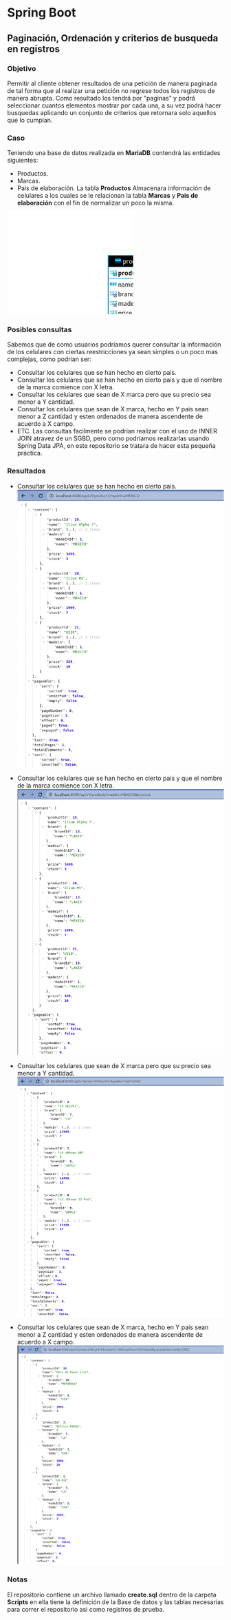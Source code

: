 # Spring Boot
## Paginación, Ordenación y criterios de busqueda en registros
### Objetivo
Permitir al cliente obtener resultados de una petición de manera paginada de tal forma que al realizar una petición no regrese todos los registros de manera abrupta.
Como resultado los tendrá por "paginas" y podrá seleccionar cuantos elementos mostrar por cada una, a su vez podrá hacer busquedas aplicando un conjunto de criterios que retornara solo aquellos que lo cumplan.
### Caso
Teniendo una base de datos realizada en **MariaDB** contendrá las entidades siguientes:
- Productos.
- Marcas.
- Pais de elaboración.
La tabla **Productos** Almacenara información de celulares a los cuales se le relacionan la tabla **Marcas** y **Pais de elaboración** con el fin de normalizar un poco la misma.

![diagram-er][er]

### Posibles consultas
Sabemos que de como usuarios podriamos querer consultar la información de los celulares con ciertas reestricciones ya sean simples o un poco mas complejas, como podrian ser:
- Consultar los celulares que se han hecho en cierto pais.
- Consultar los celulares que se han hecho en cierto pais y que el nombre de la marca comience con X letra.
- Consultar los celulares que sean de X marca pero que su precio sea menor a Y cantidad.
- Consultar los celulares que sean de X marca, hecho en Y pais sean menor a Z cantidad y esten ordenados de manera ascendente de acuerdo a X campo.
- ETC.
Las consultas facilmente se podrian realizar con el uso de INNER JOIN atravez de un SGBD, pero como podríamos realizarlas usando Spring Data JPA, en este repositorio se tratara de hacer esta pequeña práctica.

### Resultados
- Consultar los celulares que se han hecho en cierto pais.
![query-1][img1]

- Consultar los celulares que se han hecho en cierto pais y que el nombre de la marca comience con X letra.
![query-2][img2]

- Consultar los celulares que sean de X marca pero que su precio sea menor a Y cantidad.
![query-3][img3]

- Consultar los celulares que sean de X marca, hecho en Y pais sean menor a Z cantidad y esten ordenados de manera ascendente de acuerdo a X campo.
![query-4][img4]


### Notas
El repositorio contiene un archivo llamado **create.sql** dentro de la carpeta __Scripts__ en ella tiene la definición de la Base de datos y las tablas necesarias para correr el repositorio asi como registros de prueba. 

[er]: https://raw.githubusercontent.com/Cruz-Bdllo/Paging-Sort-JPA/master/Diagrams/diagram.png "Diagrama de Productos"
[img1]: https://raw.githubusercontent.com/Cruz-Bdllo/Paging-Sort-JPA/master/images/query1.png "Solución a la consulta 1"
[img2]: https://raw.githubusercontent.com/Cruz-Bdllo/Paging-Sort-JPA/master/images/query2.png "Solución a la consulta 2"
[img3]: https://raw.githubusercontent.com/Cruz-Bdllo/Paging-Sort-JPA/master/images/query3.png "Solución a la consulta 3"
[img4]: https://raw.githubusercontent.com/Cruz-Bdllo/Paging-Sort-JPA/master/images/query4.png "Solución a la consulta 4"




